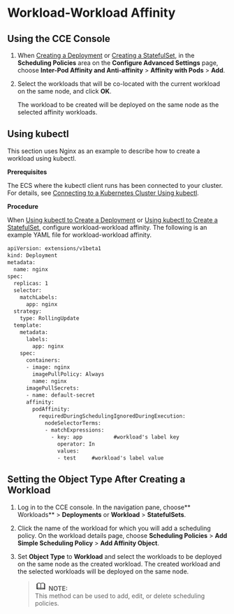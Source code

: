 # Workload-Workload Affinity<a name="cce_01_0220"></a>

## Using the CCE Console<a name="section152331930174616"></a>

1.  When  [Creating a Deployment](creating-a-deployment.md)  or  [Creating a StatefulSet](creating-a-statefulset.md), in the  **Scheduling Policies**  area on the  **Configure Advanced Settings**  page, choose  **Inter-Pod Affinity and Anti-affinity**  \>  **Affinity with Pods**  \>  **Add**.
2.  Select the workloads that will be co-located with the current workload on the same node, and click  **OK**.

    The workload to be created will be deployed on the same node as the selected affinity workloads.


## Using kubectl<a name="section5140193643912"></a>

This section uses Nginx as an example to describe how to create a workload using kubectl.

**Prerequisites**

The ECS where the kubectl client runs has been connected to your cluster. For details, see  [Connecting to a Kubernetes Cluster Using kubectl](connecting-to-a-kubernetes-cluster-using-kubectl.md).

**Procedure**

When  [Using kubectl to Create a Deployment](creating-a-deployment.md#section155246177178)  or  [Using kubectl to Create a StatefulSet](creating-a-statefulset.md#section113441881214), configure workload-workload affinity. The following is an example YAML file for workload-workload affinity.

```
apiVersion: extensions/v1beta1
kind: Deployment
metadata:
  name: nginx
spec:
  replicas: 1
  selector:
    matchLabels:
      app: nginx
  strategy:
    type: RollingUpdate
  template:
    metadata:
      labels:
        app: nginx
    spec:
      containers:
      - image: nginx 
        imagePullPolicy: Always
        name: nginx
      imagePullSecrets:
      - name: default-secret
      affinity:
        podAffinity:
          requiredDuringSchedulingIgnoredDuringExecution:
            nodeSelectorTerms:
            - matchExpressions:
              - key: app          #workload's label key
                operator: In        
                values:
                - test     #workload's label value
```

## Setting the Object Type After Creating a Workload<a name="section5234830134613"></a>

1.  Log in to the CCE console. In the navigation pane, choose** Workloads**  \>  **Deployments**  or  **Workload**  \>  **StatefulSets**.
2.  Click the name of the workload for which you will add a scheduling policy. On the workload details page, choose  **Scheduling Policies**  \>  **Add Simple Scheduling Policy**  \>  **Add Affinity Object**.
3.  Set  **Object Type**  to  **Workload**  and select the workloads to be deployed on the same node as the created workload. The created workload and the selected workloads will be deployed on the same node.

    >![](public_sys-resources/icon-note.gif) **NOTE:**   
    >This method can be used to add, edit, or delete scheduling policies.  


